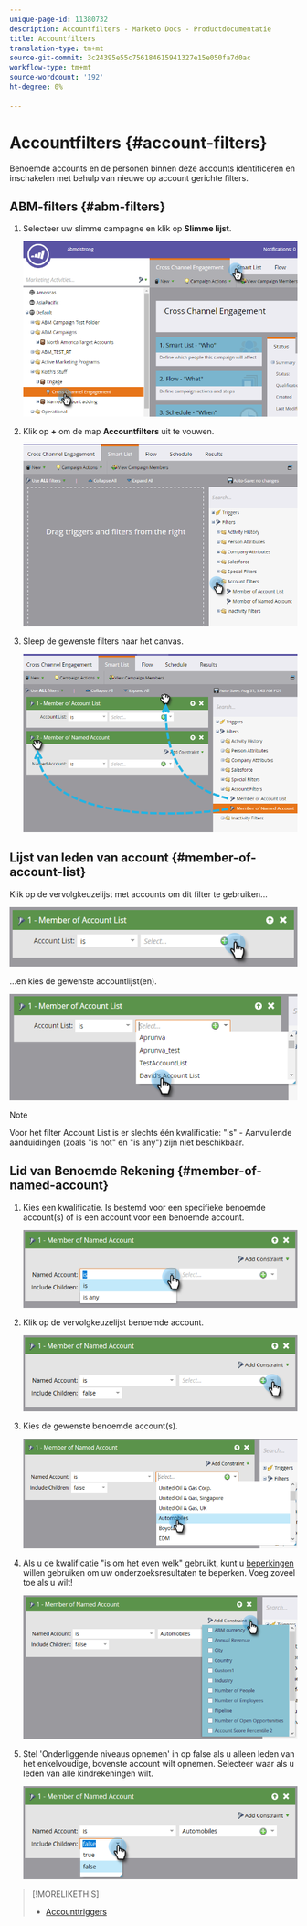 ```yaml
---
unique-page-id: 11380732
description: Accountfilters - Marketo Docs - Productdocumentatie
title: Accountfilters
translation-type: tm+mt
source-git-commit: 3c24395e55c756184615941327e15e050fa7d0ac
workflow-type: tm+mt
source-wordcount: '192'
ht-degree: 0%

---
```



# Accountfilters {#account-filters}

Benoemde accounts en de personen binnen deze accounts identificeren en inschakelen met behulp van nieuwe op account gerichte filters.

## ABM-filters {#abm-filters}

1. Selecteer uw slimme campagne en klik op **Slimme lijst**.

   ![](assets/one.png)

1. Klik op **+** om de map **Accountfilters** uit te vouwen.

   ![](assets/two.png)

1. Sleep de gewenste filters naar het canvas.

   ![](assets/three.png)

## Lijst van leden van account {#member-of-account-list}

Klik op de vervolgkeuzelijst met accounts om dit filter te gebruiken...

![](assets/four.png)

...en kies de gewenste accountlijst(en).

![](assets/five.png)

>[!NOTE]
>
>Voor het filter Account List is er slechts één kwalificatie: &quot;is&quot; - Aanvullende aanduidingen (zoals &quot;is not&quot; en &quot;is any&quot;) zijn niet beschikbaar.

## Lid van Benoemde Rekening {#member-of-named-account}

1. Kies een kwalificatie. Is bestemd voor een specifieke benoemde account(s) of is een account voor een benoemde account.

   ![](assets/six.png)

1. Klik op de vervolgkeuzelijst benoemde account.

   ![](assets/seven.png)

1. Kies de gewenste benoemde account(s).

   ![](assets/eight.png)

1. Als u de kwalificatie &quot;is om het even welk&quot; gebruikt, kunt u [beperkingen](http://docs.marketo.com/display/DOCS/Add+a+Constraint+to+a+Smart+List+Filter) willen gebruiken om uw onderzoeksresultaten te beperken. Voeg zoveel toe als u wilt!

   ![](assets/nine.png)

1. Stel &#39;Onderliggende niveaus opnemen&#39; in op false als u alleen leden van het enkelvoudige, bovenste account wilt opnemen. Selecteer waar als u leden van alle kindrekeningen wilt.

   ![](assets/ten.png)

>[!MORELIKETHIS]
>
>* [Accounttriggers](account-triggers.md)

